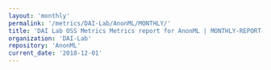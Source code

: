 ```yaml
---
layout: 'monthly'
permalink: '/metrics/DAI-Lab/AnonML/MONTHLY/'
title: 'DAI Lab OSS Metrics Metrics report for AnonML | MONTHLY-REPORT-2018-12-01'
organization: 'DAI-Lab'
repository: 'AnonML'
current_date: '2018-12-01'
---
```

